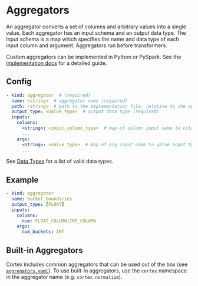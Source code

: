 # Aggregators

An aggregator converts a set of columns and arbitrary values into a single value. Each aggregator has an input schema and an output data type. The input schema is a map which specifies the name and data type of each input column and argument. Aggregators run before transformers.

Custom aggregators can be implemented in Python or PySpark. See the [implementation docs](../implementations/aggregators.md) for a detailed guide.

## Config

```yaml
- kind: aggregator  # (required)
  name: <string>  # aggregator name (required)
  path: <string>  # path to the implementation file, relative to the application root (default: implementations/aggregators/<name>.py)
  output_type: <value_type>  # output data type (required)
  inputs:
    columns:
      <string>: <input_column_type>  # map of column input name to column input type(s) (required)
      ...
    args:
      <string>: <value_type>  # map of arg input name to value input type(s) (optional)
      ...
```

See [Data Types](data-types.md) for a list of valid data types.

## Example

```yaml
- kind: aggregator
  name: bucket_boundaries
  output_type: [FLOAT]
  inputs:
    columns:
      num: FLOAT_COLUMN|INT_COLUMN
    args:
      num_buckets: INT
```

## Built-in Aggregators

Cortex includes common aggregators that can be used out of the box (see <!-- CORTEX_VERSION_MINOR -->[`aggregators.yaml`](https://github.com/cortexlabs/cortex/blob/master/pkg/aggregators/aggregators.yaml)). To use built-in aggregators, use the `cortex` namespace in the aggregator name (e.g. `cortex.normalize`).
